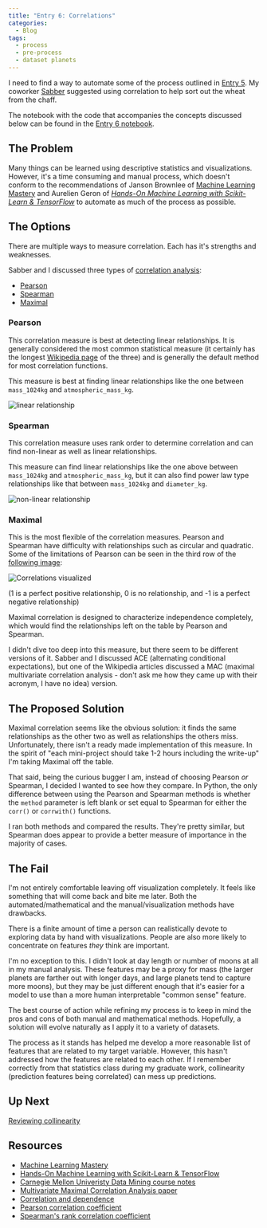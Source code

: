```yaml
---
title: "Entry 6: Correlations"
categories:
  - Blog
tags:
  - process
  - pre-process
  - dataset planets
---
```


I need to find a way to automate some of the process outlined in [Entry 5](https://julielinx.github.io/blog/05_EDA/). My coworker [Sabber](https://medium.com/@sabber) suggested using correlation to help sort out the wheat from the chaff.

The notebook with the code that accompanies the concepts discussed below can be found in the [Entry 6 notebook](https://github.com/julielinx/datascience_diaries/blob/master/01_ml_process/06_nb_EDA_corr.ipynb).

## The Problem

Many things can be learned using descriptive statistics and visualizations. However, it's a time consuming and manual process, which doesn't conform to the recommendations of Janson Brownlee of [Machine Learning Mastery](https://machinelearningmastery.com/) and Aurelien Geron of *[Hands-On Machine Learning with Scikit-Learn & TensorFlow](https://www.amazon.com/Hands-Machine-Learning-Scikit-Learn-TensorFlow/dp/1491962291)* to automate as much of the process as possible. 

## The Options

There are multiple ways to measure correlation. Each has it's strengths and weaknesses.

Sabber and I discussed three types of [correlation analysis](https://www.stat.cmu.edu/~ryantibs/datamining/lectures/11-cor2.pdf):
- [Pearson](https://www.spss-tutorials.com/pearson-correlation-coefficient/)
- [Spearman](https://en.wikipedia.org/wiki/Spearman%27s_rank_correlation_coefficient)
- [Maximal](http://proceedings.mlr.press/v32/nguyenc14.pdf)

### Pearson

This correlation measure is best at detecting linear relationships. It is generally considered the most common statistical measure (it certainly has the longest [Wikipedia page](https://en.wikipedia.org/wiki/Pearson_correlation_coefficient) of the three) and is generally the default method for most correlation functions.

This measure is best at finding linear relationships like the one between `mass_1024kg` and `atmospheric_mass_kg`.

![linear relationship](https://julielinx.github.io/assets/images/06_EDA_1.png)

### Spearman

This correlation measure uses rank order to determine correlation and can find non-linear as well as linear relationships.

This measure can find linear relationships like the one above between `mass_1024kg` and `atmospheric_mass_kg`, but it can also find power law type relationships like that between `mass_1024kg` and `diameter_kg`.

![non-linear relationship](https://julielinx.github.io/assets/images/06_EDA_2.png)

### Maximal

This is the most flexible of the correlation measures. Pearson and Spearman have difficulty with relationships such as circular and quadratic. Some of the limitations of Pearson can be seen in the third row of the [following image](https://en.wikipedia.org/wiki/Correlation_and_dependence):

![Correlations visualized](https://upload.wikimedia.org/wikipedia/commons/thumb/d/d4/Correlation_examples2.svg/1920px-Correlation_examples2.svg.png)

(1 is a perfect positive relationship, 0 is no relationship, and -1 is a perfect negative relationship)

Maximal correlation is designed to characterize independence completely, which would find the relationships left on the table by Pearson and Spearman.

I didn't dive too deep into this measure, but there seem to be different versions of it. Sabber and I discussed ACE (alternating conditional expectations), but one of the Wikipedia articles discussed a MAC (maximal multivariate correlation analysis - don't ask me how they came up with their acronym, I have no idea) version.

## The Proposed Solution

Maximal correlation seems like the obvious solution: it finds the same relationships as the other two as well as relationships the others miss. Unfortunately, there isn't a ready made implementation of this measure. In the spirit of "each mini-project should take 1-2 hours including the write-up" I'm taking Maximal off the table.

That said, being the curious bugger I am, instead of choosing Pearson *or* Spearman, I decided I wanted to see how they compare. In Python, the only difference between using the Pearson and Spearman methods is whether the `method` parameter is left blank or set equal to Spearman for either the `corr()` or `corrwith()` functions. 

I ran both methods and compared the results. They're pretty similar, but Spearman does appear to provide a better measure of importance in the majority of cases.

## The Fail

I'm not entirely comfortable leaving off visualization completely. It feels like something that will come back and bite me later. Both the automated/mathematical and the manual/visualization methods have drawbacks.

There is a finite amount of time a person can realistically devote to exploring data by hand with visualizations. People are also more likely to concentrate on features *they* think are important.

I'm no exception to this. I didn't look at day length or number of moons at all in my manual analysis. These features may be a proxy for mass (the larger planets are farther out with longer days, and large planets tend to capture more moons), but they may be just different enough that it's easier for a model to use than a more human interpretable "common sense" feature.

The best course of action while refining my process is to keep in mind the pros and cons of both manual and mathematical methods. Hopefully, a solution will evolve naturally as I apply it to a variety of datasets.

The process as it stands has helped me develop a more reasonable list of features that are related to my target variable. However, this hasn't addressed how the features are related to each other. If I remember correctly from that statistics class during my graduate work, collinearity (prediction features being correlated) can mess up predictions.

## Up Next

[Reviewing collinearity](https://julielinx.github.io/blog/07_collinearity/)

## Resources

- [Machine Learning Mastery](https://machinelearningmastery.com/)
- [Hands-On Machine Learning with Scikit-Learn & TensorFlow](https://www.amazon.com/Hands-Machine-Learning-Scikit-Learn-TensorFlow/dp/1491962291)
- [Carnegie Mellon Univeristy Data Mining course notes](https://www.stat.cmu.edu/~ryantibs/datamining/)
- [Multivariate Maximal Correlation Analysis paper](http://proceedings.mlr.press/v32/nguyenc14.pdf)
- [Correlation and dependence](https://en.wikipedia.org/wiki/Correlation_and_dependence#Other_measures_of_dependence_among_random_variables)
- [Pearson correlation coefficient](https://en.wikipedia.org/wiki/Pearson_correlation_coefficient)
- [Spearman's rank correlation coefficient](https://en.wikipedia.org/wiki/Spearman%27s_rank_correlation_coefficient)
